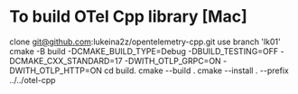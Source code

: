 

To build OTel Cpp library [Mac]
==============================
clone git@github.com:lukeina2z/opentelemetry-cpp.git
use branch 'lk01'
cmake -B build -DCMAKE_BUILD_TYPE=Debug -DBUILD_TESTING=OFF -DCMAKE_CXX_STANDARD=17 -DWITH_OTLP_GRPC=ON  -DWITH_OTLP_HTTP=ON
cd build.
cmake --build .
cmake --install . --prefix ../../otel-cpp


